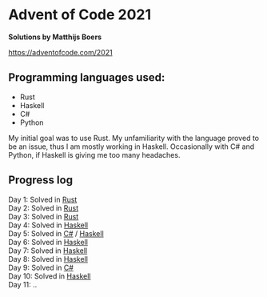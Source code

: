 # Advent of Code 2021
**Solutions by Matthijs Boers**

https://adventofcode.com/2021

## Programming languages used:
- Rust
- Haskell
- C#
- Python

My initial goal was to use Rust. My unfamiliarity with the language proved to be an issue, thus I am mostly working in Haskell. 
Occasionally with C# and Python, if Haskell is giving me too many headaches.

## Progress log
Day 1:  Solved in [Rust](Rust/src/Day1.rs) \
Day 2:  Solved in [Rust](Rust/src/Day2.rs) \
Day 3:  Solved in [Rust](Rust/src/Day3-rev1.rs) \
Day 4:  Solved in [Haskell](Haskell/day4.hs) \
Day 5:  Solved in [C#](C%23/Day5.cs) / [Haskell](Haskell/day5.hs) \
Day 6:  Solved in [Haskell](Haskell/day6.hs) \
Day 7:  Solved in [Haskell](Haskell/day7.hs) \
Day 8:  Solved in [Haskell](Haskell/day8.hs) \
Day 9:  Solved in [C#](C%23/Day9.cs) \
Day 10: Solved in [Haskell](Haskell/day10.hs) \
Day 11: ..
